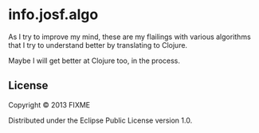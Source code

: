 # info.josf.algo

As I try to improve my mind, these are my flailings with various
algorithms that I try to understand better by translating to Clojure. 

Maybe I will get better at Clojure too, in the process.

## License

Copyright © 2013 FIXME

Distributed under the Eclipse Public License version 1.0.
